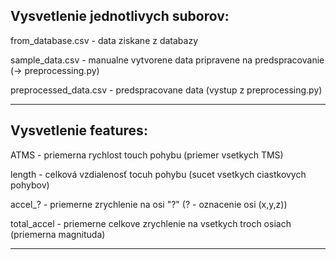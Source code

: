 Vysvetlenie jednotlivych suborov:
----------------------------------------

from_database.csv - data ziskane z databazy

sample_data.csv - manualne vytvorene data pripravene na predspracovanie (-> preprocessing.py)

preprocessed_data.csv - predspracovane data (vystup z preprocessing.py)

----------------------------------------


Vysvetlenie features:
----------------------------------------

ATMS - priemerna rychlost touch pohybu (priemer vsetkych TMS)

length - celková vzdialenosť tocuh pohybu (sucet vsetkych ciastkovych pohybov)

accel_? - priemerne zrychlenie na osi "?"
    (? - oznacenie osi (x,y,z))

total_accel - priemerne celkove zrychlenie na vsetkych troch osiach (priemerna magnituda)

----------------------------------------